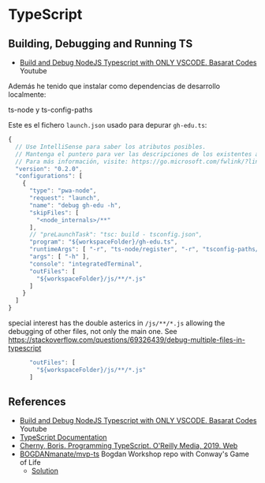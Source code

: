 # TypeScript

## Building, Debugging and Running TS

* [Build and Debug NodeJS Typescript with ONLY VSCODE. Basarat Codes](https://youtu.be/JdvkaW2xeiI) Youtube

Además he tenido que instalar como dependencias de desarrollo localmente:

ts-node y ts-config-paths

Este es el fichero `launch.json` usado para depurar `gh-edu.ts`:

```js
{
  // Use IntelliSense para saber los atributos posibles.
  // Mantenga el puntero para ver las descripciones de los existentes atributos.
  // Para más información, visite: https://go.microsoft.com/fwlink/?linkid=830387
  "version": "0.2.0",
  "configurations": [
    {
      "type": "pwa-node",
      "request": "launch",
      "name": "debug gh-edu -h",
      "skipFiles": [
        "<node_internals>/**"
      ],
      // "preLaunchTask": "tsc: build - tsconfig.json",
      "program": "${workspaceFolder}/gh-edu.ts",
      "runtimeArgs": [ "-r", "ts-node/register", "-r", "tsconfig-paths/register" ],
      "args": [ "-h" ],
      "console": "integratedTerminal",
      "outFiles": [
        "${workspaceFolder}/js/**/*.js"
      ]
    }
  ]
}
```

special interest has the double asterics in `/js/**/*.js` allowing the debugging of other files, not only the main one. See 
<https://stackoverflow.com/questions/69326439/debug-multiple-files-in-typescript>

```js
      "outFiles": [
        "${workspaceFolder}/js/**/*.js"
      ]
```

## References

* [Build and Debug NodeJS Typescript with ONLY VSCODE. Basarat Codes](https://youtu.be/JdvkaW2xeiI) Youtube
* [TypeScript Documentation](https://www.typescriptlang.org/docs/home.html)
* [Cherny, Boris. Programming TypeScript. O'Reilly Media, 2019. Web](https://puntoq.ull.es/permalink/f/15vbjs7/ullsfx4100000008045440)
* [BOGDANmanate/mvp-ts](https://github.com/BOGDANmanate/mvp-ts) Bogdan Workshop repo with Conway's Game of Life
  * [Solution](https://github.com/bogdanmanate/mvp-ts/tree/stable)